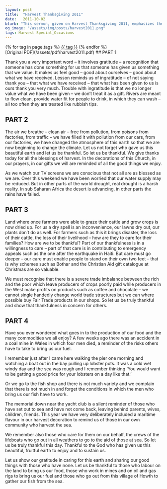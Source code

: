 ```yaml
---
layout: post
title:  "Harvest Thanksgiving 2011"
date:   2011-10-02
blurb: "This sermon, given on Harvest Thanksgiving 2011, emphasizes the importance of gratitude for the blessings of harvest and the earth's resources. It also highlights the need for care and concern for others, especially those in less fortunate circumstances. The sermon calls for action in contributing to emergency appeals and supporting fair trade."
og_image: "/assets/img/posts/harvest2011.png"
tags: Harvest Special_Occasions
---    
```

<div class="tag-pills">
    {% for tag in page.tags %}
    <a href="{{ site.baseurl }}/tag/{{ tag | slugify }}" class="tag-pill">{{ tag }}</a>
    {% endfor %}
</div>
[Original PDF](/assets/pdf/harvest2011.pdf)
## PART 1

Thank you a very important word – it involves gratitude – a recognition that someone has done something for us that someone has given us something that we value. It makes us feel good – good about ourselves – good about what we have received. Lesson reminds us of ingratitude – of not saying thank you – that what we have received – that what has been given to us is ours thank you very much. Trouble with ingratitude is that we no longer value what we have been given – we don’t treat it as a gift. Rivers are meant to flow clean, provide water fit for people to drink, in which they can wash – all too often they are treated like rubbish tips.

## PART 2

The air we breathe – clean air – free from pollution, from poisons from factories, from traffic – we have filled it with pollution from our cars, from our factories, we have changed the atmosphere of this earth so that we are now beginning to change the climate. Let us not forget who gave us this beautiful earth and let us be thankful. So let us be thankful. We give thanks today for all the blessings of harvest. In the decorations of this Church, in our prayers, in our gifts we will are reminded of all the good things we enjoy.

As we watch our TV screens we are conscious that not all are as blessed as we are. Over this weekend we have been worried that our water supply may be reduced. But in other parts of the world drought, real drought is a harsh reality. In sub Saharan Africa the desert is advancing, in other parts the rains have failed.

## PART 3

Land where once farmers were able to graze their cattle and grow crops is now dried up. For us a dry spell is an inconvenience, our lawns dry out, our plants don’t do as well. For farmers such as this it brings disaster, the loss of their cattle, the loss of their livelihood – how are they to care for their families? How are we to be thankful? Part of our thankfulness is in a willingness to care – part of that care is in contributing to emergency appeals such as the one after the earthquake in Haiti. But care must go deeper – our care must enable people to stand on their own two feet – that is why schemes such as Bothar and the Christian Aid gift catalogue at Christmas are so valuable.

We must recognise that there is a severe trade imbalance between the rich and the poor which leave producers of crops poorly paid while producers in the West make profits on products such as coffee and chocolate – we cannot single handedly change world trade structures but we can where possible buy Fair Trade products in our shops. So let us be truly thankful and show that thankfulness in concern for others.

## PART 4

Have you ever wondered what goes in to the production of our food and the many commodities we all enjoy? A few weeks ago there was an accident in a coal mine in Wales in which four men died, a reminder of the risks others have to take to bring us our fuel.

I remember just after I came here walking the pier one morning and watching a boat out in the bay pulling up lobster pots. It was a cold wet windy day and the sea was rough and I remember thinking ‘You would want to be getting a good price for your lobsters on a day like that.’

Or we go to the fish shop and there is not much variety and we complain that there is not much in and forget the conditions in which the men who bring us our fish have to work.

The memorial down near the yacht club is a silent reminder of those who have set out to sea and have not come back, leaving behind parents, wives, children, friends. This year we have very deliberately included a maritime flavour in our harvest decoration to remind us of those in our own community who harvest the sea.

We remember also those who care for them on our behalf, the crews of the lifeboats who go out in all weathers to go to the aid of those at sea. So let us be truly thankful this day. Thankful to the God who has given us this beautiful, fruitful earth to enjoy and to sustain us.

Let us show our gratitude in caring for this earth and sharing our good things with those who have none. Let us be thankful to those who labour on the land to bring us our food, those who work in mines and on oil and gas rigs to bring us our fuel and those who go out from this village of Howth to gather our fish from the sea.
